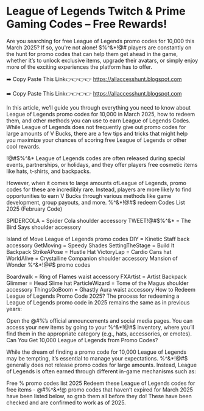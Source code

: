 # League of Legends Twitch & Prime Gaming Codes – Free Rewards!

Are you searching for free League of Legends promo codes for 10,000 this March 2025? If so, you're not alone! $%^&*!@# players are constantly on the hunt for promo codes that can help them get ahead in the game, whether it’s to unlock exclusive items, upgrade their avatars, or simply enjoy more of the exciting experiences the platform has to offer.

➡️ Copy Paste This Link👉👉👉👉 https://allaccesshunt.blogspot.com

➡️ Copy Paste This Link👉👉👉👉 https://allaccesshunt.blogspot.com

In this article, we’ll guide you through everything you need to know about League of Legends promo codes for 10,000 in March 2025, how to redeem them, and other methods you can use to earn League of Legends Codes. While League of Legends does not frequently give out promo codes for large amounts of V Bucks, there are a few tips and tricks that might help you maximize your chances of scoring free League of Legends or other cool rewards.

!@#$%^&* League of Legends codes are often released during special events, partnerships, or holidays, and they offer players free cosmetic items like hats, t-shirts, and backpacks.

However, when it comes to large amounts ofLeague of Legends, promo codes for these are incredibly rare. Instead, players are more likely to find opportunities to earn V Bucks through various methods like game development, group payouts, and more. %^&*!@#$ redeem Codes List 2025 (February Code)

SPIDERCOLA = Spider Cola shoulder accessory TWEET!@#$%^&* = The Bird Says shoulder accessory

Island of Move League of Legends promo codes DIY = Kinetic Staff back accessory GetMoving = Speedy Shades SettingTheStage = Build It Backpack StrikeAPose = Hustle Hat VictoryLap = Cardio Cans hat WorldAlive = Crystalline Companion shoulder accessory Mansion of Wonder %^&*!@#$ promo codes

Boardwalk = Ring of Flames waist accessory FXArtist = Artist Backpack Glimmer = Head Slime hat ParticleWizard = Tome of the Magus shoulder accessory ThingsGoBoom = Ghastly Aura waist accessory How to Redeem League of Legends Promo Code 2025? The process for redeeming a League of Legends promo code in 2025 remains the same as in previous years:

Open the @#$%^&*! Promo Code Redemption Page: Visit the official redemption page at . Enter the Code: Input the promo code into the text box. Press Redeem: Click on the “Redeem” button to activate the code. Receive Your Reward: If the promo code is valid, you will receive your reward, which you can check in your inventory. Make sure to keep up with current and active codes for 2025 by following ^&*!@#$%’s official announcements and social media pages. You can access your new items by going to your %^&*!@#$ inventory, where you’ll find them in the appropriate category (e.g., hats, accessories, or emotes). Can You Get 10,000 League of Legends from Promo Codes?

While the dream of finding a promo code for 10,000 League of Legends may be tempting, it’s essential to manage your expectations. %^&*!@#$ generally does not release promo codes for large amounts. Instead, League of Legends is often earned through different in-game mechanisms such as:

Free $%^&*!@# League of Legends Codes Free List 2025 ^&*!@#$% promo codes list 2025 Redeem these League of Legends codes for free items - @#$%^&*! League of Legends Code Generator Method No Human Verification 2025 . All #$%^&*!@ promo codes that haven’t expired for March 2025 have been listed below, so grab them all before they do! These have been checked and are confirmed to work as of 2025.
